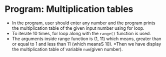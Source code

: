 # Program: Multiplication tables
* In the program, user should enter any number and the program prints the multiplication table of the given input number using for loop. 
* To iterate 10 times, for loop along with the `range()` function is used. 
* The arguments inside range function is (1, 11) which means, greater than or equal to 1 and less than 11 (which meansS 10).
*Then we have display the multiplication table of variable `num`(given number).

